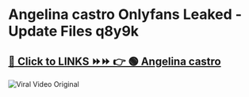 
 # Angelina castro Onlyfans Leaked - Update Files q8y9k

## <h2><a href="https://clipsfans.com/Angelina_castro&ref=git">🔗 Click to LINKS ⏩⏩ 👉 🟢 Angelina castro </a></h2>

<a href="https://clipsfans.com/Angelina_castro&ref=git" rel="nofollow" data-target="animated-image.originalLink"><img src="https://i.ibb.co.com/xMMVF88/686577567.gif" alt="Viral Video Original" style="max-width: 100%; display: inline-block;" data-target="animated-image.originalImage"></a>

